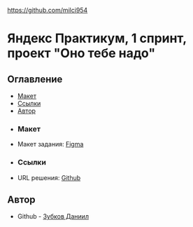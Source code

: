 https://github.com/milci954
# Яндекс Практикум, 1 спринт, проект "Оно тебе надо"
## Оглавление
- [Макет](#макет)
- [Ссылки](#ссылки)
- [Автор](#автор)
- ### Макет
- Макет задания: [Figma](https://www.figma.com/file/8KwhMpv8qnDocX4NVFQBpn/Оно-тебе-надо?type=design&node-id=0-1&mode=design&t=xh6BpNoy14iMP00H-0)
- ### Ссылки
- URL решения: [Github](https://github.com/milci954/ono-tebe-nado)
## Автор
- Github - [Зубков Даниил](https://github.com/milci954)
